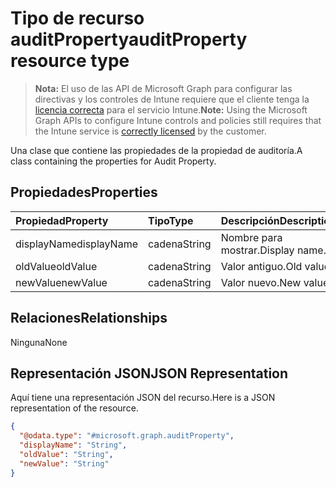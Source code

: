 # <a name="auditproperty-resource-type"></a><span data-ttu-id="4506f-101">Tipo de recurso auditProperty</span><span class="sxs-lookup"><span data-stu-id="4506f-101">auditProperty resource type</span></span>

> <span data-ttu-id="4506f-102">**Nota:** El uso de las API de Microsoft Graph para configurar las directivas y los controles de Intune requiere que el cliente tenga la [licencia correcta](https://go.microsoft.com/fwlink/?linkid=839381) para el servicio Intune.</span><span class="sxs-lookup"><span data-stu-id="4506f-102">**Note:** Using the Microsoft Graph APIs to configure Intune controls and policies still requires that the Intune service is [correctly licensed](https://go.microsoft.com/fwlink/?linkid=839381) by the customer.</span></span>

<span data-ttu-id="4506f-103">Una clase que contiene las propiedades de la propiedad de auditoría.</span><span class="sxs-lookup"><span data-stu-id="4506f-103">A class containing the properties for Audit Property.</span></span>
## <a name="properties"></a><span data-ttu-id="4506f-104">Propiedades</span><span class="sxs-lookup"><span data-stu-id="4506f-104">Properties</span></span>
|<span data-ttu-id="4506f-105">Propiedad</span><span class="sxs-lookup"><span data-stu-id="4506f-105">Property</span></span>|<span data-ttu-id="4506f-106">Tipo</span><span class="sxs-lookup"><span data-stu-id="4506f-106">Type</span></span>|<span data-ttu-id="4506f-107">Descripción</span><span class="sxs-lookup"><span data-stu-id="4506f-107">Description</span></span>|
|:---|:---|:---|
|<span data-ttu-id="4506f-108">displayName</span><span class="sxs-lookup"><span data-stu-id="4506f-108">displayName</span></span>|<span data-ttu-id="4506f-109">cadena</span><span class="sxs-lookup"><span data-stu-id="4506f-109">String</span></span>|<span data-ttu-id="4506f-110">Nombre para mostrar.</span><span class="sxs-lookup"><span data-stu-id="4506f-110">Display name.</span></span>|
|<span data-ttu-id="4506f-111">oldValue</span><span class="sxs-lookup"><span data-stu-id="4506f-111">oldValue</span></span>|<span data-ttu-id="4506f-112">cadena</span><span class="sxs-lookup"><span data-stu-id="4506f-112">String</span></span>|<span data-ttu-id="4506f-113">Valor antiguo.</span><span class="sxs-lookup"><span data-stu-id="4506f-113">Old value.</span></span>|
|<span data-ttu-id="4506f-114">newValue</span><span class="sxs-lookup"><span data-stu-id="4506f-114">newValue</span></span>|<span data-ttu-id="4506f-115">cadena</span><span class="sxs-lookup"><span data-stu-id="4506f-115">String</span></span>|<span data-ttu-id="4506f-116">Valor nuevo.</span><span class="sxs-lookup"><span data-stu-id="4506f-116">New value.</span></span>|

## <a name="relationships"></a><span data-ttu-id="4506f-117">Relaciones</span><span class="sxs-lookup"><span data-stu-id="4506f-117">Relationships</span></span>
<span data-ttu-id="4506f-118">Ninguna</span><span class="sxs-lookup"><span data-stu-id="4506f-118">None</span></span>
## <a name="json-representation"></a><span data-ttu-id="4506f-119">Representación JSON</span><span class="sxs-lookup"><span data-stu-id="4506f-119">JSON Representation</span></span>
<span data-ttu-id="4506f-120">Aquí tiene una representación JSON del recurso.</span><span class="sxs-lookup"><span data-stu-id="4506f-120">Here is a JSON representation of the resource.</span></span>
<!--{
  "blockType": "resource",
  "@odata.type": "microsoft.graph.auditProperty"
}-->
``` json
{
  "@odata.type": "#microsoft.graph.auditProperty",
  "displayName": "String",
  "oldValue": "String",
  "newValue": "String"
}
```








